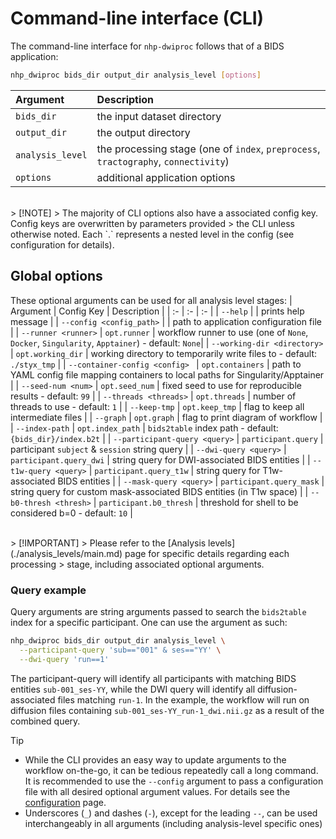 # Command-line interface (CLI)

The command-line interface for `nhp-dwiproc` follows that of a BIDS application:

```bash
nhp_dwiproc bids_dir output_dir analysis_level [options]
```

| Argument | Description |
| :- | :- |
| `bids_dir` | the input dataset directory |
| `output_dir` | the output directory |
| `analysis_level` | the processing stage (one of `index`, `preprocess`, `tractography`, `connectivity`) |
| `options` | additional application options |

</br>
> [!NOTE]
> The majority of CLI options also have a associated config key. Config keys are overwritten by parameters provided
> the CLI unless otherwise noted. Each `.` represents a nested level in the config (see configuration for details).

## Global options
These optional arguments can be used for all analysis level stages:
| Argument | Config Key | Description |
| :- | :- | :- |
| `--help` | | prints help message |
| `--config <config_path>` | | path to application configuration file |
| `--runner <runner>` | `opt.runner` | workflow runner to use (one of `None`, `Docker`, `Singularity`, `Apptainer`) - default: `None`|
| `--working-dir <directory>` | `opt.working_dir` | working directory to temporarily write files to - default: `./styx_tmp` |
| `--container-config <config> ` | `opt.containers` | path to YAML config file mapping containers to local paths for Singularity/Apptainer |
| `--seed-num <num>` | `opt.seed_num` | fixed seed to use for reproducible results - default: `99` |
| `--threads <threads>` | `opt.threads` | number of threads to use - default: `1` |
| `--keep-tmp` | `opt.keep_tmp` | flag to keep all intermediate files |
| `--graph` | `opt.graph` | flag to print diagram of workflow |
| `--index-path` | `opt.index_path` | `bids2table` index path - default: `{bids_dir}/index.b2t` |
| `--participant-query <query>` | `participant.query` | participant `subject` & `session` string query |
| `--dwi-query <query>` | `participant.query_dwi` | string query for DWI-associated BIDS entities |
| `--t1w-query <query>` | `participant.query_t1w` | string query for T1w-associated BIDS entities |
| `--mask-query <query>` | `participant.query_mask` | string query for custom mask-associated BIDS entities (in T1w space) |
| `--b0-thresh <thresh>` | `participant.b0_thresh` | threshold for shell to be considered b=0 - default: `10` |

</br>
> [!IMPORTANT]
> Please refer to the [Analysis levels](./analysis_levels/main.md) page for specific details regarding each processing
> stage, including associated optional arguments.

### Query example

Query arguments are string arguments passed to search the `bids2table` index for a specific participant. One can use the argument as such:

```bash
nhp_dwiproc bids_dir output_dir analysis_level \
  --participant-query 'sub=="001" & ses=="YY' \
  --dwi-query 'run==1'
```

The participant-query will identify all participants with matching BIDS entities
 `sub-001_ses-YY`, while the DWI query will identify all diffusion-associated files matching
 `run-1`. In the example, the workflow will run on diffusion files containing
 `sub-001_ses-YY_run-1_dwi.nii.gz` as a result of the combined query.

> [!TIP]
> * While the CLI provides an easy way to update arguments to the workflow on-the-go, it can be tedious repeatedly call
> a long command. It is recommended to use the `--config` argument to pass a configuration file with all desired
> optional argument values. For details see the [configuration](../configuration/config.md) page.
> * Underscores (`_`) and dashes (`-`), except for the leading `--`, can be used interchangeably in all arguments
> (including analysis-level specific ones)
